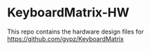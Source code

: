 # KeyboardMatrix-HW
This repo contains the hardware design files for https://github.com/gvpz/KeyboardMatrix
